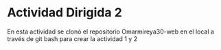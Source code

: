 # Actividad Dirigida 2 
 En esta actividad se clonó el repositorio Omarmireya30-web en el local a través de git bash para crear la actividad 1 y 2 
